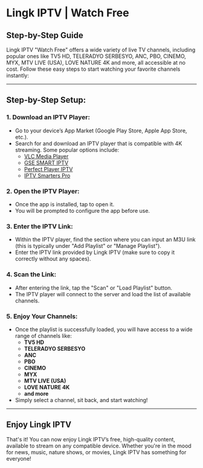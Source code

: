 

# Lingk IPTV | Watch Free

## Step-by-Step Guide

Lingk IPTV "Watch Free" offers a wide variety of live TV channels, including popular ones like TV5 HD, TELERADYO SERBESYO, ANC, PBO, CINEMO, MYX, MTV LIVE (USA), LOVE NATURE 4K and more, all accessible at no cost. Follow these easy steps to start watching your favorite channels instantly:

---

## Step-by-Step Setup:

### 1. **Download an IPTV Player:**
   - Go to your device’s App Market (Google Play Store, Apple App Store, etc.).
   - Search for and download an IPTV player that is compatible with 4K streaming. Some popular options include:
     - [VLC Media Player](https://www.videolan.org/)
     - [GSE SMART IPTV](https://www.gsetv.com/)
     - [Perfect Player IPTV](https://www.perfectplayer.com/)
     - [IPTV Smarters Pro](https://www.iptvsmarters.com/)

### 2. **Open the IPTV Player:**
   - Once the app is installed, tap to open it.
   - You will be prompted to configure the app before use.

### 3. **Enter the IPTV Link:**
   - Within the IPTV player, find the section where you can input an M3U link (this is typically under "Add Playlist" or "Manage Playlist").
   - Enter the IPTV link provided by Lingk IPTV (make sure to copy it correctly without any spaces).

### 4. **Scan the Link:**
   - After entering the link, tap the "Scan" or "Load Playlist" button.
   - The IPTV player will connect to the server and load the list of available channels.

### 5. **Enjoy Your Channels:**
   - Once the playlist is successfully loaded, you will have access to a wide range of channels like:
     - **TV5 HD**
     - **TELERADYO SERBESYO**
     - **ANC**
     - **PBO**
     - **CINEMO**
     - **MYX**
     - **MTV LIVE (USA)**
     - **LOVE NATURE 4K**
     - **and more**
   - Simply select a channel, sit back, and start watching!

---

## Enjoy Lingk IPTV

That's it! You can now enjoy Lingk IPTV’s free, high-quality content, available to stream on any compatible device. Whether you're in the mood for news, music, nature shows, or movies, Lingk IPTV has something for everyone!
